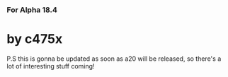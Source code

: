 ### For Alpha 18.4

# by c475x

P.S this is gonna be updated as soon as a20 will be released, so there's a lot of interesting stuff coming!